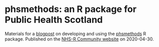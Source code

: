 # phsmethods: an R package for Public Health Scotland

Materials for a [blogpost](https://nhsrcommunity.com/blog/phsmethods-an-r-package-for-public-health-scotland/) on developing and using the [phsmethods](https://github.com/Public-Health-Scotland/phsmethods) R package. Published on the [NHS-R Community website](https://nhsrcommunity.com/) on 2020-04-30.
